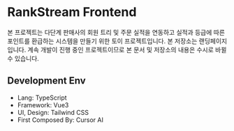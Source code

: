 # RankStream Frontend

본 프로젝트는 다단계 판매사의 회원 트리 및 주문 실적을 연동하고 실적과 등급에 따른 포인트를 환급하는 시스템을 만들기 위한 토이 프로젝트입니다.
본 저장소는 랜딩페이지입니다.
계속 개발이 진행 중인 프로젝트이므로 본 문서 및 저장소의 내용은 수시로 바뀔 수 있습니다.

## Development Env

* Lang: TypeScript
* Framework: Vue3
* UI, Design: Tailwind CSS
* First Composed By: Cursor AI
